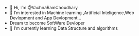 - 👋 Hi, I’m @VachnaRamChoudhary
- 👀 I’m interested in Machine learning ,Artificial Inteligence,Web Devlopment and App Devlopment...
- Dream to become SoftWare Devloper
- 🌱 I’m currently learning Data Structure and algorithms 
<!---
VachnaRamChoudhary/VachnaRamChoudhary is a ✨ special ✨ repository because its `README.md` (this file) appears on your GitHub profile.
You can click the Preview link to take a look at your changes.
--->
